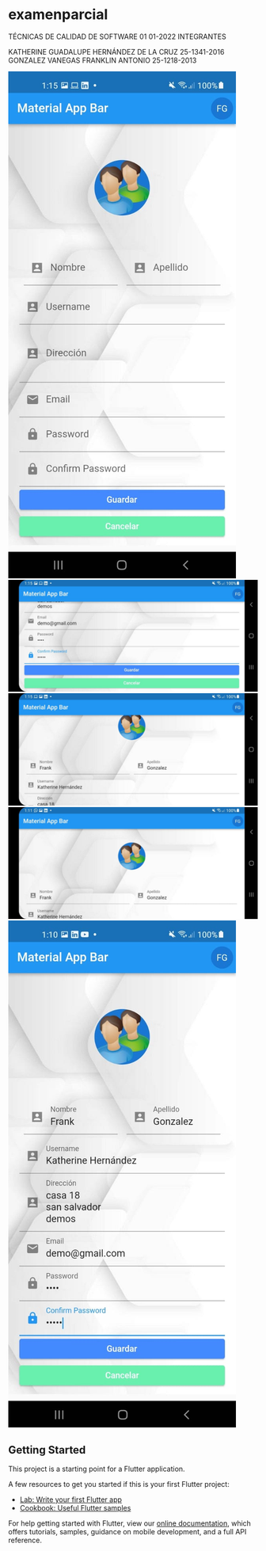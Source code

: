# examenparcial

TÉCNICAS DE CALIDAD DE SOFTWARE 01 01-2022
INTEGRANTES

KATHERINE GUADALUPE HERNÁNDEZ DE LA CRUZ 25-1341-2016
GONZALEZ VANEGAS FRANKLIN ANTONIO  25-1218-2013

![Image text](https://github.com/Franklingonz02/ParcialElectica3/blob/main/Capturas/c1.jpeg)
![Image text](https://github.com/Franklingonz02/ParcialElectica3/blob/main/Capturas/c2.jpeg)
![Image text](https://github.com/Franklingonz02/ParcialElectica3/blob/main/Capturas/c3.jpeg)
![Image text](https://github.com/Franklingonz02/ParcialElectica3/blob/main/Capturas/c4.jpeg)
![Image text](https://github.com/Franklingonz02/ParcialElectica3/blob/main/Capturas/c5.jpeg)






## Getting Started

This project is a starting point for a Flutter application.

A few resources to get you started if this is your first Flutter project:

- [Lab: Write your first Flutter app](https://flutter.dev/docs/get-started/codelab)
- [Cookbook: Useful Flutter samples](https://flutter.dev/docs/cookbook)

For help getting started with Flutter, view our
[online documentation](https://flutter.dev/docs), which offers tutorials,
samples, guidance on mobile development, and a full API reference.
